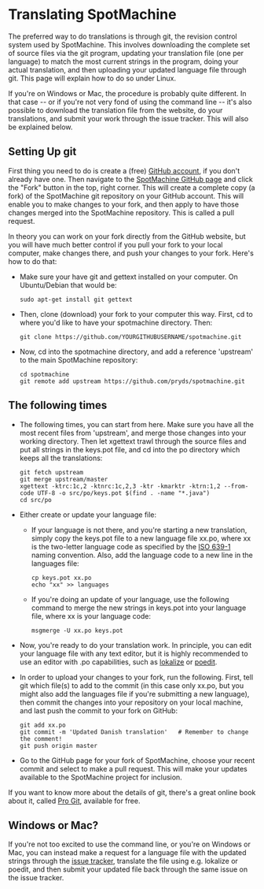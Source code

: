 Translating SpotMachine
=======================

The preferred way to do translations is through git, the revision control system
used by SpotMachine. This involves downloading the complete set of source files
via the git program, updating your translation file (one per language) to match
the most current strings in the program, doing your actual translation, and then
uploading your updated language file through git. This page will explain how to
do so under Linux. 

If you're on Windows or Mac, the procedure is probably quite different. In that
case -- or if you're not very fond of using the command line -- it's also possible
to download the translation file from the website, do your translations, and
submit your work through the issue tracker. This will also be explained below.

Setting Up git
--------------

First thing you need to do is create a (free) [GitHub account](http://github.com/),
if you don't already have one. Then navigate to the
[SpotMachine GitHub page](https://github.com/pryds/spotmachine) and click the
"Fork" button in the top, right corner. This will create a complete copy (a fork)
of the SpotMachine git repository on your GitHub account. This will enable you to
make changes to your fork, and then apply to have those changes merged into the
SpotMachine repository. This is called a pull request.

In theory you can work on your fork directly from the GitHub website, but you
will have much better control if you pull your fork to your local computer, make
changes there, and push your changes to your fork. Here's how to do that:

- Make sure your have git and gettext installed on your computer. On
  Ubuntu/Debian that would be:

  ```
  sudo apt-get install git gettext
  ```

- Then, clone (download) your fork to your computer this way. First, cd to where
  you'd like to have your spotmachine directory. Then:

  ```
  git clone https://github.com/YOURGITHUBUSERNAME/spotmachine.git
  ```

- Now, cd into the spotmachine directory, and add a reference 'upstream' to the
  main SpotMachine repository:

  ```
  cd spotmachine
  git remote add upstream https://github.com/pryds/spotmachine.git
  ```

The following times
-------------------

- The following times, you can start from here. Make sure you have all the most
  recent files from 'upstream', and merge those changes into your working
  directory. Then let xgettext trawl through the source files and put all
  strings in the keys.pot file, and cd into the po directory which keeps all
  the translations:

  ```
  git fetch upstream
  git merge upstream/master
  xgettext -ktrc:1c,2 -ktnrc:1c,2,3 -ktr -kmarktr -ktrn:1,2 --from-code UTF-8 -o src/po/keys.pot $(find . -name "*.java")
  cd src/po
  ```

- Either create or update your language file:
  - If your language is not there, and you're starting a new translation, simply
    copy the keys.pot file to a new language file xx.po, where xx is the
    two-letter language code as specified by the
    [ISO 639-1](http://www.loc.gov/standards/iso639-2/php/code_list.php) naming
    convention. Also, add the language code to a new line in the languages file:

    ```
    cp keys.pot xx.po
    echo "xx" >> languages
    ```

  - If you're doing an update of your language, use the following command to
    merge the new strings in keys.pot into your language file, where xx is your
    language code:

    ```
    msgmerge -U xx.po keys.pot
    ```

- Now, you're ready to do your translation work. In principle, you can edit your
  language file with any text editor, but it is highly recommended to use an
  editor with .po capabilities, such as [lokalize](http://userbase.kde.org/Lokalize)
  or [poedit](http://sourceforge.net/projects/poedit/).

- In order to upload your changes to your fork, run the following. First, tell
  git which file(s) to add to the commit (in this case only xx.po, but you might
  also add the languages file if you're submitting a new language), then commit
  the changes into your repository on your local machine, and last push the
  commit to your fork on GitHub:

  ```
  git add xx.po
  git commit -m 'Updated Danish translation'   # Remember to change the comment!
  git push origin master
  ```

- Go to the GitHub page for your fork of SpotMachine, choose your recent commit
  and select to make a pull request. This will make your updates available to
  the SpotMachine project for inclusion.

If you want to know more about the details of git, there's a great online book
about it, called [Pro Git](http://git-scm.com/book), available for free.

Windows or Mac?
---------------

If you're not too excited to use the command line, or you're on Windows or Mac,
you can instead make a request for a language file with the updated strings
through the [issue tracker](http://github.com/pryds/spotmachine/issues),
translate the file using e.g. lokalize or poedit, and then submit your updated
file back through the same issue on the issue tracker.

